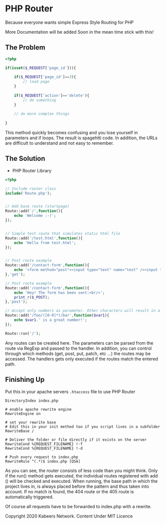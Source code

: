 # PHP Router
Because everyone wants simple Express Style Routing for PHP

More Documentation will be added Soon in the mean time stick with this!


## The Problem
```php
<?php

if(isset($_REQUEST['page_id'])){
	
    if($_REQUEST['page_id']==3){
		// load page
	}
 
	if($_REQUEST['action']=='delete'){
		// do something
	}
 
	// do more complex things
	
}

```
This method quickly becomes confusing and you lose yourself in parameters and if loops. The result is spagehtti code. In addition, the URLs are difficult to understand and not easy to remember.


## The Solution
- PHP Router Library

```php
<?php

// Include router class
include('Route.php');


// Add base route (startpage)
Route::add('/',function(){
    echo 'Welcome :-)';
});


// Simple test route that simulates static html file
Route::add('/test.html',function(){
    echo 'Hello from test.html';
});


// Post route example
Route::add('/contact-form',function(){
    echo '<form method="post"><input type="text" name="test" /><input type="submit" value="send" /></form>';
},'get');

// Post route example
Route::add('/contact-form',function(){
    echo 'Hey! The form has been sent:<br/>';
    print_r($_POST);
},'post');

// Accept only numbers as parameter. Other characters will result in a 404 error
Route::add('/foo/([0-9]*)/bar',function($var1){
    echo $var1.' is a great number!';
});

Route::run('/');

```
Any routes can be created here. The parameters can be parsed from the route via RegExp and passed to the handler. In addition, you can control through which methods (get, post, put, patch, etc ...) the routes may be accessed. The handlers gets only executed if the routes match the entered path.


## Finishing Up 
Put this in your apache servers ```.htaccess``` file to use PHP Router

```htaccess
DirectoryIndex index.php

# enable apache rewrite engine
RewriteEngine on

# set your rewrite base
# Edit this in your init method too if you script lives in a subfolder
RewriteBase /

# Deliver the folder or file directly if it exists on the server
RewriteCond %{REQUEST_FILENAME} !-f
RewriteCond %{REQUEST_FILENAME} !-d
 
# Push every request to index.php
RewriteRule ^(.*)$ index.php [QSA]
```
As you can see, the router consists of less code than you might think. Only if the run() method gets executed, the individual routes registered with add () will be checked and executed. When running, the base path in which the project lives in, is always placed before the pattern and thus taken into account. If no match is found, the 404 route or the 405 route is automatically triggered.

Of course all requests have to be forwarded to index.php with a rewrite.

Copyright 2020 Kabeers Network. Content Under MIT Licence
